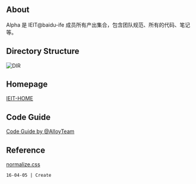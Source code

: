 ## About
Alpha 是 IEIT@baidu-ife 成员所有产出集合，包含团队规范、所有的代码、笔记等。

## Directory Structure
![DIR](http://7xqmgi.com1.z0.glb.clouddn.com/about/Dir.png)

## Homepage
[IEIT-HOME](http://ieit.github.io/)

## Code Guide
[Code Guide by @AlloyTeam](http://alloyteam.github.io/CodeGuide/#css-naming)

## Reference
[normalize.css](https://github.com/necolas/normalize.css/blob/master/normalize.css)


```
16-04-05 | Create
```